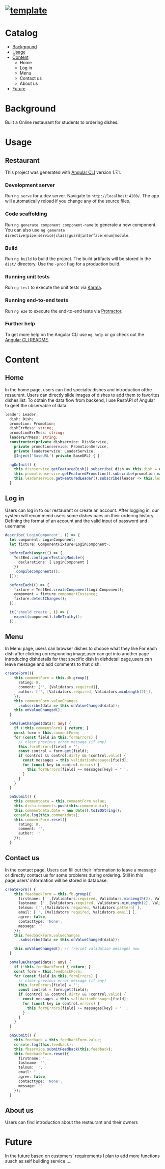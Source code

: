 
# [![template](src/illstruation_img/Template.png)](https://github.com/NH1900)
# Catalog
* [Background](#background)
* [Usage](#usage)
* [Content](#content)
    * Home
    * Log in
    * Menu
    * Contact us
    * About us
* [Future](#future)

# Background
Built a Online restaurant for students to ordering dishes.
# Usage
## Restaurant

This project was generated with [Angular CLI](https://github.com/angular/angular-cli) version 1.7.1.

### Development server

Run `ng serve` for a dev server. Navigate to `http://localhost:4200/`. The app will automatically reload if you change any of the source files.

### Code scaffolding

Run `ng generate component component-name` to generate a new component. You can also use `ng generate directive|pipe|service|class|guard|interface|enum|module`.

### Build

Run `ng build` to build the project. The build artifacts will be stored in the `dist/` directory. Use the `-prod` flag for a production build.

### Running unit tests

Run `ng test` to execute the unit tests via [Karma](https://karma-runner.github.io).

### Running end-to-end tests

Run `ng e2e` to execute the end-to-end tests via [Protractor](http://www.protractortest.org/).

### Further help

To get more help on the Angular CLI use `ng help` or go check out the [Angular CLI README](https://github.com/angular/angular-cli/blob/master/README.md).


# Content
## Home
In the home page, users can find specialty dishes and introduction ofthe resaurant. Users can directly slide images of dishes to add them to favorites dishes list.
To obtain the data flow from backend, I use RestAPI of Angular to geet the observable of data.
```Typescript
leader: Leader;
  dish: Dish;
  promotion: Promotion;
  dishErrMess: string;
  promotionErrMess: string;
  leaderErrMess: string;
  constructor(private dishservice: DishService,
    private promotionservice: PromotionService,
    private leaderservice: LeaderService,
    @Inject('BaseURL') private BaseURL) { }

  ngOnInit() {
    this.dishservice.getFeaturedDish().subscribe( dish => this.dish = dish,errmess => this.dishErrMess = <any>errmess);
    this.promotionservice.getFeaturedPromotion().subscribe(promotion => this.promotion = promotion,errmess => this.promotionErrMess = <any>errmess);
    this.leaderservice.getFeaturedLeader().subscribe(leader => this.leader = leader,errmess => this.leaderErrMess = <any>errmess);
  }
```
## Log in
Users can log in to our restaurant or create an account. After logging in, our system will recommend users some dishes baes on their ordering history.
Defining the format of an account and the valid input of password and username
```Typescript
describe('LoginComponent', () => {
  let component: LoginComponent;
  let fixture: ComponentFixture<LoginComponent>;

  beforeEach(async(() => {
    TestBed.configureTestingModule({
      declarations: [ LoginComponent ]
    })
    .compileComponents();
  }));

  beforeEach(() => {
    fixture = TestBed.createComponent(LoginComponent);
    component = fixture.componentInstance;
    fixture.detectChanges();
  });

  it('should create', () => {
    expect(component).toBeTruthy();
  });
```
## Menu
In Menu page, users can browser dishes to choose what they like
For each dish after clicking corresponding image,user can get into another page introducing dishdetails for that specific dish
In dishdetail page,users can leave message and add comments to that dish.
```Typescript
createForm(){
    this.commentForm = this.db.group({
      rating: 0,
      comment: ['', [Validators.required]],
      author: ['', [Validators.required, Validators.minLength(2)]],
    });
    this.commentForm.valueChanges
      .subscribe(data => this.onValueChanged(data));
    this.onValueChanged();
  }

  onValueChanged(data?: any) {
    if (!this.commentForm) { return; }
    const form = this.commentForm;
    for (const field in this.formErrors) {
      // clear previous error message (if any)
      this.formErrors[field] = '';
      const control = form.get(field);
      if (control && control.dirty && !control.valid) {
        const messages = this.validationMessages[field];
        for (const key in control.errors) {
          this.formErrors[field] += messages[key] + ' ';
        }
      }
    }
  }

  onSubmit() {
    this.commentdata = this.commentForm.value;
    this.disha.comments.push(this.commentdata);
    this.commentdata.date = new Date().toISOString();
    console.log(this.commentdata);
    this.commentForm.reset({
      rating: 0,
      comment: '',
      author: ''
    });
  }

```
## Contact us
In the contact page, Users can fill out their information to leave a message or directly contact us for some problems during ordering.
Still in this page,users' information will be stored in database.
```Typescript
createForm() {
    this.feedbackForm = this.fb.group({
      firstname: ['',[Validators.required, Validators.minLength(2), Validators.maxLength(25)] ],
      lastname: ['',[Validators.required, Validators.minLength(2), Validators.maxLength(25)] ],
      telnum: ['',[Validators.required, Validators.pattern] ],
      email: ['', [Validators.required, Validators.email] ],
      agree: false,
      contacttype: 'None',
      message: ''
    });
    this.feedbackForm.valueChanges
      .subscribe(data => this.onValueChanged(data));

    this.onValueChanged(); // (re)set validation messages now
  }

  onValueChanged(data?: any) {
    if (!this.feedbackForm) { return; }
    const form = this.feedbackForm;
    for (const field in this.formErrors) {
      // clear previous error message (if any)
      this.formErrors[field] = '';
      const control = form.get(field);
      if (control && control.dirty && !control.valid) {
        const messages = this.validationMessages[field];
        for (const key in control.errors) {
          this.formErrors[field] += messages[key] + ' ';
        }
      }
    }
  }

  onSubmit() {
    this.feedback = this.feedbackForm.value;
    console.log(this.feedback);
    this.fbservice.submitFeedback(this.feedback);
    this.feedbackForm.reset({
      firstname: '',
      lastname: '',
      telnum: '',
      email: '',
      agree: false,
      contacttype: 'None',
      message: ''
    });
  }
```
## About us
Users can find introduction about the restaurant and their owners
# Future
In the future based on customers' requirements I plan to add more functions suach as:self building service ....

